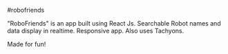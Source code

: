 #robofriends 

"RoboFriends" is an app built using React Js. Searchable Robot names and data display in realtime. Responsive app. Also uses Tachyons. 

Made for fun!
